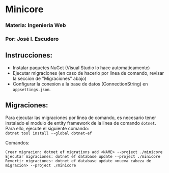 # Minicore

### Materia: Ingenieria Web
### Por: José I. Escudero

## Instrucciones:
- Instalar paquetes NuGet (Visual Studio lo hace automaticamente)
- Ejecutar migraciones (en caso de hacerlo por linea de comando, revisar la seccion de "Migraciones" abajo)
- Configurar la conexion a la base de datos (ConnectionString) en `appsettings.json`.

## Migraciones:
Para ejecutar las migraciones por linea de comando, es necesario tener instalado el modulo de entity framework de la linea de comando `dotnet`.  
Para ello, ejecute el siguiente comando:  
```dotnet tool install --global dotnet-ef```

Comandos:
```
Crear migracion: dotnet ef migrations add <NAME> --project ./minicore
Ejecutar migraciones: dotnet ef database update --project ./minicore
Revertir migraciones: dotnet ef database update <nueva cabeza de migracion> --project ./minicore
```